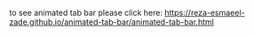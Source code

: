 to see animated tab bar please click here:
https://reza-esmaeel-zade.github.io/animated-tab-bar/animated-tab-bar.html
